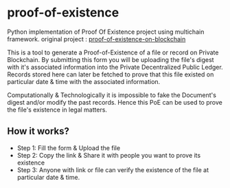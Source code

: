 # proof-of-existence
Python implementation of Proof Of Existence project using multichain framework.
original project : [proof-of-existence-on-blockchain](https://github.com/RecordsKeeper/proof-of-existence-on-blockchain)

This is a tool to generate a Proof-of-Existence of a file or record on Private Blockchain. By submitting this form you will be uploading the file's digest with it's associated information into the Private Decentralized Public Ledger. Records stored here can later be fetched to prove that this file existed on particular date & time with the associated information.

Computationally & Technologically it is impossible to fake the Document's digest and/or modify the past records. Hence this PoE can be used to prove the file's existence in legal matters.

## How it works?
* Step 1: Fill the form & Upload the file
* Step 2: Copy the link & Share it with people you want to prove its existence
* Step 3: Anyone with link or file can verify the existence of the file at particular date & time.
